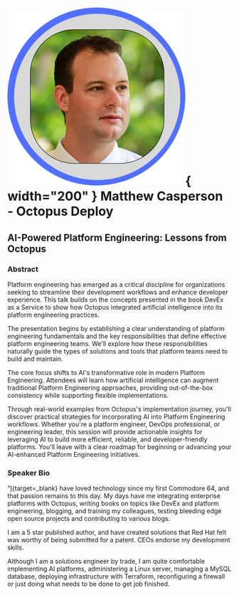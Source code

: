 # ![](../images/speakers/headshots/MatthewCasperson.png){ width="200" } Matthew Casperson - Octopus Deploy

## AI-Powered Platform Engineering: Lessons from Octopus
### Abstract
Platform engineering has emerged as a critical discipline for organizations seeking to streamline their development workflows and enhance developer experience. This talk builds on the concepts presented in the book DevEx as a Service to show how Octopus integrated artificial intelligence into its platform engineering practices.

The presentation begins by establishing a clear understanding of platform engineering fundamentals and the key responsibilities that define effective platform engineering teams. We'll explore how these responsibilities naturally guide the types of solutions and tools that platform teams need to build and maintain.

The core focus shifts to AI's transformative role in modern Platform Engineering. Attendees will learn how artificial intelligence can augment traditional Platform Engineering approaches, providing out-of-the-box consistency while supporting flexible implementations.

Through real-world examples from Octopus's implementation journey, you'll discover practical strategies for incorporating AI into Platform Engineering workflows. Whether you're a platform engineer, DevOps professional, or engineering leader, this session will provide actionable insights for leveraging AI to build more efficient, reliable, and developer-friendly platforms. You'll leave with a clear roadmap for beginning or advancing your AI-enhanced Platform Engineering initiatives.

### Speaker Bio
"[I](https://www.linkedin.com/in/mattcasperson){target=_blank} have loved technology since my first Commodore 64, and that passion remains to this day. My days have me integrating enterprise platforms with Octopus, writing books on topics like DevEx and platform engineering, blogging, and training my colleagues, testing bleeding edge open source projects and contributing to various blogs.

I am a 5 star published author, and have created solutions that Red Hat felt was worthy of being submitted for a patent. CEOs endorse my development skills.

Although I am a solutions engineer by trade, I am quite comfortable implementing AI platforms, administering a Linux server, managing a MySQL database, deploying infrastructure with Terraform, reconfiguring a firewall or just doing what needs to be done to get job finished.